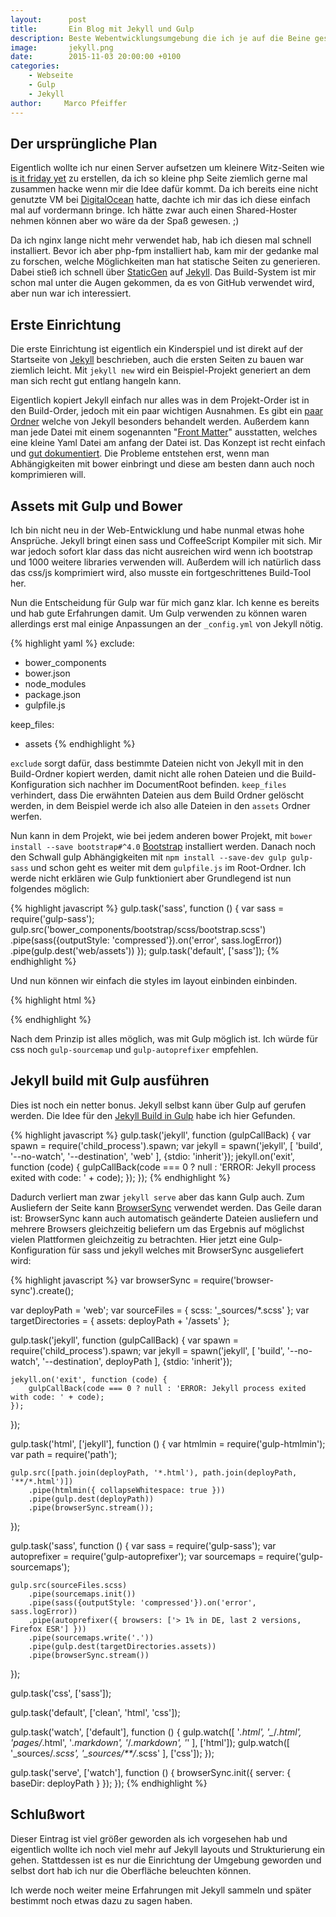 ```yaml
---
layout:      post
title:       Ein Blog mit Jekyll und Gulp
description: Beste Webentwicklungsumgebung die ich je auf die Beine gestellt hab, doch war das Einrichten (mit meinen Ansprüchen) nicht so einfach wie ich dachte.
image:       jekyll.png
date:        2015-11-03 20:00:00 +0100
categories:
    - Webseite
    - Gulp
    - Jekyll
author:     Marco Pfeiffer
---
```


## Der ursprüngliche Plan
Eigentlich wollte ich nur einen Server aufsetzen um kleinere Witz-Seiten wie [is it friday yet] zu erstellen, da ich so kleine php Seite ziemlich gerne mal zusammen hacke wenn mir die Idee dafür kommt. Da ich bereits eine nicht genutzte VM bei [DigitalOcean] hatte, dachte ich mir das ich diese einfach mal auf vordermann bringe. Ich hätte zwar auch einen Shared-Hoster nehmen können aber wo wäre da der Spaß gewesen. ;)

Da ich nginx lange nicht mehr verwendet hab, hab ich diesen mal schnell installiert. Bevor ich aber php-fpm installiert hab, kam mir der gedanke mal zu forschen, welche Möglichkeiten man hat statische Seiten zu generieren. Dabei stieß ich schnell über [StaticGen] auf [Jekyll]. Das Build-System ist mir schon mal unter die Augen gekommen, da es von GitHub verwendet wird, aber nun war ich interessiert.

## Erste Einrichtung

Die erste Einrichtung ist eigentlich ein Kinderspiel und ist direkt auf der Startseite von [Jekyll] beschrieben, auch die ersten Seiten zu bauen war ziemlich leicht. Mit `jekyll new` wird ein Beispiel-Projekt generiert an dem man sich recht gut entlang hangeln kann.

Eigentlich kopiert Jekyll einfach nur  alles was in dem Projekt-Order ist in den Build-Order, jedoch mit ein paar wichtigen Ausnahmen. Es gibt ein [paar Ordner](http://jekyllrb.com/docs/structure/) welche von Jekyll besonders behandelt werden. Außerdem kann man jede Datei mit einem sogenannten "[Front Matter]" ausstatten, welches eine kleine Yaml Datei am anfang der Datei ist. Das Konzept ist recht einfach und [gut dokumentiert](https://jekyllrb.com/docs/home/). Die Probleme entstehen erst, wenn man Abhängigkeiten mit bower einbringt und diese am besten dann auch noch komprimieren will.

## Assets mit Gulp und Bower

Ich bin nicht neu in der Web-Entwicklung und habe nunmal etwas hohe Ansprüche. Jekyll bringt einen sass und CoffeeScript Kompiler mit sich. Mir war jedoch sofort klar dass das nicht ausreichen wird wenn ich bootstrap und 1000 weitere libraries verwenden will. Außerdem will ich natürlich dass das css/js komprimiert wird, also musste ein fortgeschrittenes Build-Tool her.

Nun die Entscheidung für Gulp war für mich ganz klar. Ich kenne es bereits und hab gute Erfahrungen damit. Um Gulp verwenden zu können waren allerdings erst mal einige Anpassungen an der `_config.yml` von Jekyll nötig.

{% highlight yaml %}
exclude:
  - bower_components
  - bower.json
  - node_modules
  - package.json
  - gulpfile.js

keep_files:
  - assets
{% endhighlight %}

`exclude` sorgt dafür, dass bestimmte Dateien nicht von Jekyll mit in den Build-Ordner kopiert werden, damit nicht alle rohen Dateien und die Build-Konfiguration sich nachher im DocumentRoot befinden. `keep_files` verhindert, dass Die erwähnten Dateien aus dem Build Ordner gelöscht werden, in dem Beispiel werde ich also alle Dateien in den `assets` Ordner werfen.

Nun kann in dem Projekt, wie bei jedem anderen bower Projekt, mit `bower install --save bootstrap#^4.0` [Bootstrap] installiert werden. Danach noch den Schwall gulp Abhängigkeiten mit `npm install --save-dev gulp gulp-sass` und schon geht es weiter mit dem `gulpfile.js` im Root-Ordner. Ich werde nicht erklären wie Gulp funktioniert aber Grundlegend ist nun folgendes möglich:

{% highlight javascript %}
gulp.task('sass', function () {
    var sass = require('gulp-sass');
    gulp.src('bower_components/bootstrap/scss/bootstrap.scss')
        .pipe(sass({outputStyle: 'compressed'}).on('error', sass.logError))
        .pipe(gulp.dest('web/assets'))
});
gulp.task('default', ['sass']);
{% endhighlight %}

Und nun können wir einfach die styles im layout einbinden einbinden.

{% highlight html %}
<link rel="stylesheet" href="{{ "{{" }} '/assets/bootstrap.css' | prepend: site.baseurl }}">
{% endhighlight %}

Nach dem Prinzip ist alles möglich, was mit Gulp möglich ist. Ich würde für css noch `gulp-sourcemap` und `gulp-autoprefixer` empfehlen.

## Jekyll build mit Gulp ausführen

Dies ist noch ein netter bonus. Jekyll selbst kann über Gulp auf gerufen werden. Die Idee für den [Jekyll Build in Gulp] habe ich hier Gefunden.

{% highlight javascript %}
gulp.task('jekyll', function (gulpCallBack) {
    var spawn = require('child_process').spawn;
    var jekyll = spawn('jekyll', [
        'build',
        '--no-watch',
        '--destination', 'web'
    ], {stdio: 'inherit'});
    jekyll.on('exit', function (code) {
        gulpCallBack(code === 0 ? null : 'ERROR: Jekyll process exited with code: ' + code);
    });
});
{% endhighlight %}


Dadurch verliert man zwar `jekyll serve` aber das kann Gulp auch. Zum Ausliefern der Seite kann [BrowserSync] verwendet werden. Das Geile daran ist: BrowserSync kann auch automatisch geänderte Dateien ausliefern und mehrere Browsers gleichzeitig beliefern um das Ergebnis auf möglichst vielen Plattformen gleichzeitig zu betrachten. Hier jetzt eine Gulp-Konfiguration für sass und jekyll welches mit BrowserSync ausgeliefert wird:

{% highlight javascript %}
var browserSync = require('browser-sync').create();

var deployPath = 'web';
var sourceFiles = {
    scss: '_sources/*.scss'
};
var targetDirectories = {
    assets: deployPath + '/assets'
};

gulp.task('jekyll', function (gulpCallBack) {
    var spawn = require('child_process').spawn;
    var jekyll = spawn('jekyll', [
        'build', '--no-watch',
        '--destination', deployPath
    ], {stdio: 'inherit'});

    jekyll.on('exit', function (code) {
        gulpCallBack(code === 0 ? null : 'ERROR: Jekyll process exited with code: ' + code);
    });
});

gulp.task('html', ['jekyll'], function () {
    var htmlmin = require('gulp-htmlmin');
    var path = require('path');
    
    gulp.src([path.join(deployPath, '*.html'), path.join(deployPath, '**/*.html')])
        .pipe(htmlmin({ collapseWhitespace: true }))
        .pipe(gulp.dest(deployPath))
        .pipe(browserSync.stream());
});

gulp.task('sass', function () {
    var sass = require('gulp-sass');
    var autoprefixer = require('gulp-autoprefixer');
    var sourcemaps = require('gulp-sourcemaps');
    
    gulp.src(sourceFiles.scss)
        .pipe(sourcemaps.init())
        .pipe(sass({outputStyle: 'compressed'}).on('error', sass.logError))
        .pipe(autoprefixer({ browsers: ['> 1% in DE, last 2 versions, Firefox ESR'] }))
        .pipe(sourcemaps.write('.'))
        .pipe(gulp.dest(targetDirectories.assets))
        .pipe(browserSync.stream())
});

gulp.task('css', ['sass']);

gulp.task('default', ['clean', 'html', 'css']);

gulp.task('watch', ['default'], function () {
    gulp.watch([
        '*.html',
        '_*/*.html',
        'pages/*.html',
        '*.markdown',
        '*/*.markdown',
        '*'
    ], ['html']);
    gulp.watch([
        '_sources/*.scss',
        '_sources/**/*.scss'
    ], ['css']);
});

gulp.task('serve', ['watch'], function () {
    browserSync.init({
        server: {
            baseDir: deployPath
        }
    });
});
{% endhighlight %}

## Schlußwort

Dieser Eintrag ist viel größer geworden als ich vorgesehen hab und eigentlich wollte ich noch viel mehr auf Jekyll layouts und Strukturierung ein gehen. Stattdessen ist es nur die Einrichtung der Umgebung geworden und selbst dort hab ich nur die Oberfläche beleuchten können.

Ich werde noch weiter meine Erfahrungen mit Jekyll sammeln und später bestimmt noch etwas dazu zu sagen haben.

[is it friday yet]: http://isitfridayyet.net/
[DigitalOcean]: https://www.digitalocean.com/?refcode=44bae78c77f9
[multiverse]: https://wiki.ubuntuusers.de/paketquellen#multiverse
[StaticGen]: https://www.staticgen.com/
[Jekyll]: https://jekyllrb.com/
[Liquid]: https://github.com/Shopify/liquid
[Front Matter]: http://jekyllrb.com/docs/frontmatter/
[Bootstrap]: http://getbootstrap.com/
[Jekyll Build in Gulp]: http://blog.webbb.be/use-jekyll-with-gulp/#the-html--jekyll-task
[BrowserSync]: http://www.browsersync.io/